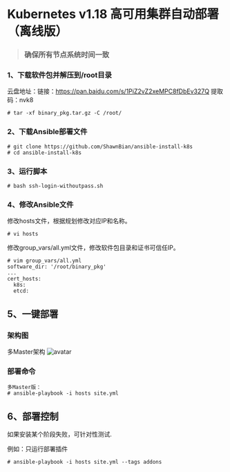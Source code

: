 # Kubernetes v1.18 高可用集群自动部署（离线版）
>### 确保所有节点系统时间一致
### 1、下载软件包并解压到/root目录

云盘地址：链接：https://pan.baidu.com/s/1PiZ2vZ2xeMPC8fDbEv327Q  提取码：nvk8 
```
# tar -xf binary_pkg.tar.gz -C /root/
```

### 2、下载Ansible部署文件

```
# git clone https://github.com/ShawnBian/ansible-install-k8s
# cd ansible-install-k8s
```

### 3、运行脚本 

```
# bash ssh-login-withoutpass.sh

```

### 4、修改Ansible文件

修改hosts文件，根据规划修改对应IP和名称。

```
# vi hosts

```
修改group_vars/all.yml文件，修改软件包目录和证书可信任IP。

```
# vim group_vars/all.yml
software_dir: '/root/binary_pkg'
...
cert_hosts:
  k8s:
  etcd:
```
## 5、一键部署
### 架构图
多Master架构
![avatar](https://github.com/ShawnBian/ansible-install-k8s/blob/master/multi-master.jpg)
### 部署命令
```
多Master版：
# ansible-playbook -i hosts site.yml

```
## 6、部署控制
如果安装某个阶段失败，可针对性测试.

例如：只运行部署插件
```
# ansible-playbook -i hosts site.yml --tags addons
```
